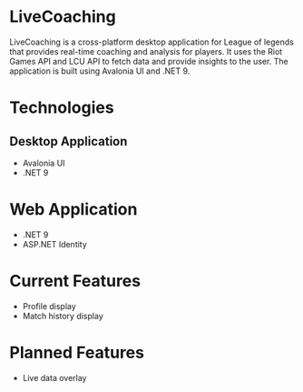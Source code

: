 # LiveCoaching
LiveCoaching is a cross-platform desktop application for League of legends that provides real-time coaching and analysis
for players. It uses the Riot Games API and LCU API to fetch data and provide insights to the user. The application is
built using Avalonia UI and .NET 9.

# Technologies
## Desktop Application
- Avalonia UI
- .NET 9

# Web Application 
- .NET 9
- ASP.NET Identity

# Current Features
- Profile display
- Match history display

# Planned Features
- Live data overlay
